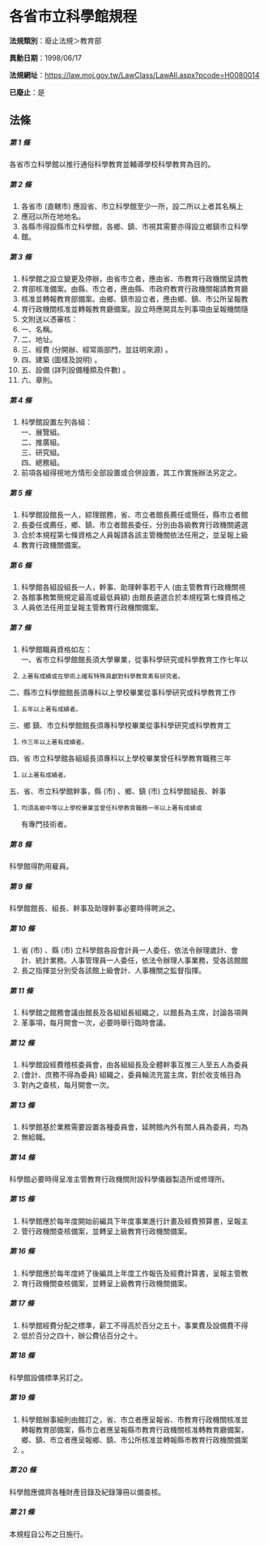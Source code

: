 # 各省市立科學館規程

**法規類別**：廢止法規＞教育部

**異動日期**：1998/06/17  

**法規網址**：https://law.moj.gov.tw/LawClass/LawAll.aspx?pcode=H0080014

**已廢止**：是



## 法條
##### 第 1 條
各省市立科學館以推行通俗科學教育並輔導學校科學教育為目的。

##### 第 2 條
1. 各省市 (直轄市) 應設省、市立科學館至少一所，設二所以上者其名稱上
1. 應冠以所在地地名。
1. 各縣市得設縣市立科學館，各鄉、鎮、市視其需要亦得設立鄉鎮市立科學
1. 館。

##### 第 3 條
1. 科學館之設立變更及停辦，由省市立者，應由省、市教育行政機關呈請教
1. 育部核准備案。由縣、市立者，應由縣、市政府教育行政機關報請教育廳
1. 核准並轉報教育部備案。由鄉、鎮市設立者，應由鄉、鎮、市公所呈報教
1. 育行政機關核准並轉報教育廳備案。設立時應開具左列事項由呈報機關隨
1. 文附送以憑審核：
1. 一、名稱。
1. 二、地址。
1. 三、經費 (分開辦、經常兩部門，並註明來源) 。
1. 四、建築 (圖樣及說明) 。
1. 五、設備 (詳列設備種類及件數) 。
1. 六、章則。

##### 第 4 條
1. 科學館設置左列各組：  
一、展覽組。  
二、推廣組。  
三、研究組。  
四、總務組。
1. 前項各組得視地方情形全部設置或合併設置，其工作實施辦法另定之。

##### 第 5 條
1. 科學館設館長一人，綜理館務，省、市立者館長薦任或簡任，縣市立者館
1. 長委任或薦任，鄉、鎮、市立者館長委任，分別由各級教育行政機關遴選
1. 合於本規程第七條資格之人員報請各該主管機關依法任用之，並呈報上級
1. 教育行政機關備案。

##### 第 6 條
1. 科學館各組設組長一人，幹事、助理幹事若干人 (由主管教育行政機關視
1. 各館事務繁簡規定最高或最低員額) 由館長遴選合於本規程第七條資格之
1. 人員依法任用並呈報主管教育行政機關備案。

##### 第 7 條
1. 科學館職員資格如左：  
一、省市立科學館館長須大學畢業，從事科學研究或科學教育工作七年以
1.     上著有成績或在學術上確有特殊貢獻對科學教育素有研究者。  
二、縣市立科學館館長須專科以上學校畢業從事科學研究或科學教育工作
1.     五年以上著有成績者。  
三、鄉  鎮、市立科學館館長須專科學校畢業從事科學研究或科學教育工
1.     作三年以上著有成績者。  
四、省  市立科學館各組組長須專科以上學校畢業曾任科學教育職務三年
1.     以上著有成績者。  
五、省、市立科學館幹事，縣 (市) 、鄉、鎮 (市) 立科學館組長、幹事
1.     均須高級中等以上學校畢業並曾任科學教育職務一年以上著有成績或  
    有專門技術者。

##### 第 8 條
科學館得酌用雇員。

##### 第 9 條
科學館館長、組長、幹事及助理幹事必要時得聘派之。

##### 第 10 條
1. 省 (市) 、縣 (市) 立科學館各設會計員一人委任，依法令辦理歲計、會  
計、統計業務。人事管理員一人委任，依法令辦理人事業務，受各該館館
1. 長之指揮並分別受各該館上級會計、人事機關之監督指揮。

##### 第 11 條
1. 科學館之館務會議由館長及各組組長組織之，以館長為主席，討論各項興
1. 革事項，每月開會一次，必要時舉行臨時會議。

##### 第 12 條
1. 科學館設經費稽核委員會，由各組組長及全體幹事互推三人至五人為委員
1.  (會計、庶務不得為委員) 組織之，委員輪流充當主席，對於收支帳目為
1. 對內之查核，每月開會一次。

##### 第 13 條
1. 科學館基於業務需要設置各種委員會，延聘館內外有關人員為委員，均為
1. 無給職。

##### 第 14 條
科學館必要時得呈准主管教育行政機關附設科學儀器製造所或修理所。

##### 第 15 條
1. 科學館應於每年度開始前編具下年度事業進行計畫及經費預算書，呈報主
1. 管行政機關查核備案，並轉呈上級教育行政機關備案。

##### 第 16 條
1. 科學館應於每年度終了後編具上年度工作報告及經費計算書，呈報主管教
1. 育行政機關查核備案，並轉呈上級教育行政機關備案。

##### 第 17 條
1. 科學館經費分配之標準，薪工不得高於百分之五十，事業費及設備費不得
1. 低於百分之四十，辦公費佔百分之十。

##### 第 18 條
科學館設備標準另訂之。

##### 第 19 條
1. 科學館辦事細則由館訂之，省、市立者應呈報省、市教育行政機關核准並  
轉報教育部備案，縣市立者應呈報縣市教育行政機關核准轉教育廳備案，  
鄉、鎮、市立者應呈報鄉、鎮、市公所核准並轉報縣市教育行政機關備案
1. 。

##### 第 20 條
科學館應備齊各種財產目錄及紀錄簿冊以備查核。

##### 第 21 條
本規程自公布之日施行。


